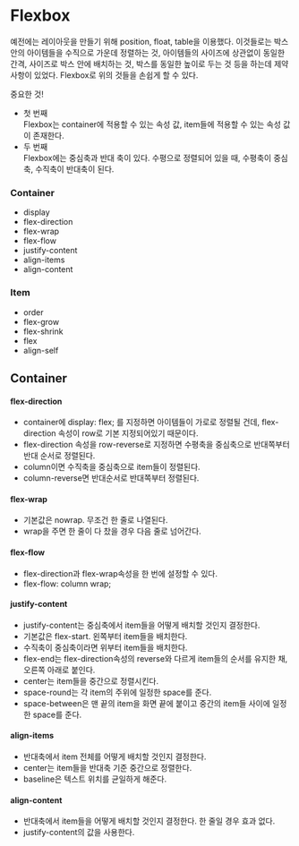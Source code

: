 # Flexbox
예전에는 레이아웃을 만들기 위해 position, float, table을 이용했다.
이것들로는 박스 안의 아이템들을 수직으로 가운데 정렬하는 것, 아이템들의 사이즈에 상관없이 동일한 간격, 사이즈로 박스 안에 배치하는 것, 박스를 동일한 높이로 두는 것 등을 하는데 제약사항이 있었다.
Flexbox로 위의 것들을 손쉽게 할 수 있다.

중요한 것!

* 첫 번째  
Flexbox는 container에 적용할 수 있는 속성 값, item들에 적용할 수 있는 속성 값이 존재한다.
* 두 번째  
Flexbox에는 중심축과 반대 축이 있다.
수평으로 정렬되어 있을 때, 수평축이 중심축, 수직축이 반대축이 된다.  

### Container
* display
* flex-direction
* flex-wrap
* flex-flow
* justify-content
* align-items
* align-content

### Item
* order
* flex-grow
* flex-shrink
* flex
* align-self

## Container
#### flex-direction
* container에 display: flex; 를 지정하면 아이템들이 가로로 정렬될 건데, flex-direction 속성이 row로 기본 지정되어있기 때문이다.  
* flex-direction 속성을 row-reverse로 지정하면 수평축을 중심축으로 반대쪽부터 반대 순서로 정렬된다.  
* column이면 수직축을 중심축으로 item들이 정렬된다.  
* column-reverse면 반대순서로 반대쪽부터 정렬된다.  

#### flex-wrap
* 기본값은 nowrap. 무조건 한 줄로 나열된다.  
* wrap을 주면 한 줄이 다 찼을 경우 다음 줄로 넘어간다.  

#### flex-flow
* flex-direction과 flex-wrap속성을 한 번에 설정할 수 있다.  
* flex-flow: column wrap;  

#### justify-content
* justify-content는 중심축에서 item들을 어떻게 배치할 것인지 결정한다.  
* 기본값은 flex-start. 왼쪽부터 item들을 배치한다.  
* 수직축이 중심축이라면 위부터 item들을 배치한다.  
* flex-end는 flex-direction속성의 reverse와 다르게 item들의 순서를 유지한 채, 오른쪽 아래로 붙인다.
* center는 item들을 중간으로 정렬시킨다.
* space-round는 각 item의 주위에 일정한 space를 준다.
* space-between은 맨 끝의 item을 화면 끝에 붙이고 중간의 item들 사이에 일정한 space를 준다.

#### align-items
* 반대축에서 item 전체를 어떻게 배치할 것인지 결정한다.
* center는 item들을 반대축 기준 중간으로 정렬한다.
* baseline은 텍스트 위치를 균일하게 해준다.

#### align-content
* 반대축에서 item들을 어떻게 배치할 것인지 결정한다. 한 줄일 경우 효과 없다.
* justify-content의 값을 사용한다.
